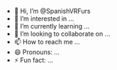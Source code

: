 - 👋 Hi, I’m @SpanishVRFurs
- 👀 I’m interested in ...
- 🌱 I’m currently learning ...
- 💞️ I’m looking to collaborate on ...
- 📫 How to reach me ...
- 😄 Pronouns: ...
- ⚡ Fun fact: ...

<!---
SpanishVRFurs/SpanishVRFurs is a ✨ special ✨ repository because its `README.md` (this file) appears on your GitHub profile.
You can click the Preview link to take a look at your changes.
--->
